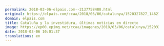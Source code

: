 ```yaml
---
permalink: 2018-03-06-elpais.com--2137758488.html
original: https://elpais.com/ccaa/2018/03/06/catalunya/1520327827_146216.html#?ref=rss&format=simple&link=link
domain: elpais.com
title: Cataluña y la investidura, últimas noticias en directo
image: https://ep00.epimg.net/ccaa/imagenes/2018/03/06/catalunya/1520327827_146216_1520327956_rrss_normal.jpg
date: 2018-03-06 10:01:37
translations: en
---
```


